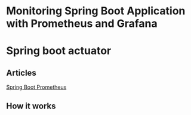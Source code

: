 # Monitoring Spring Boot Application with Prometheus and Grafana

# Spring boot actuator

## Articles
[Spring Boot Prometheus](https://github.com/JKaouech/spring-boot/wiki/Monitoring--with-Prometheus-and-Grafana)


## How it works

